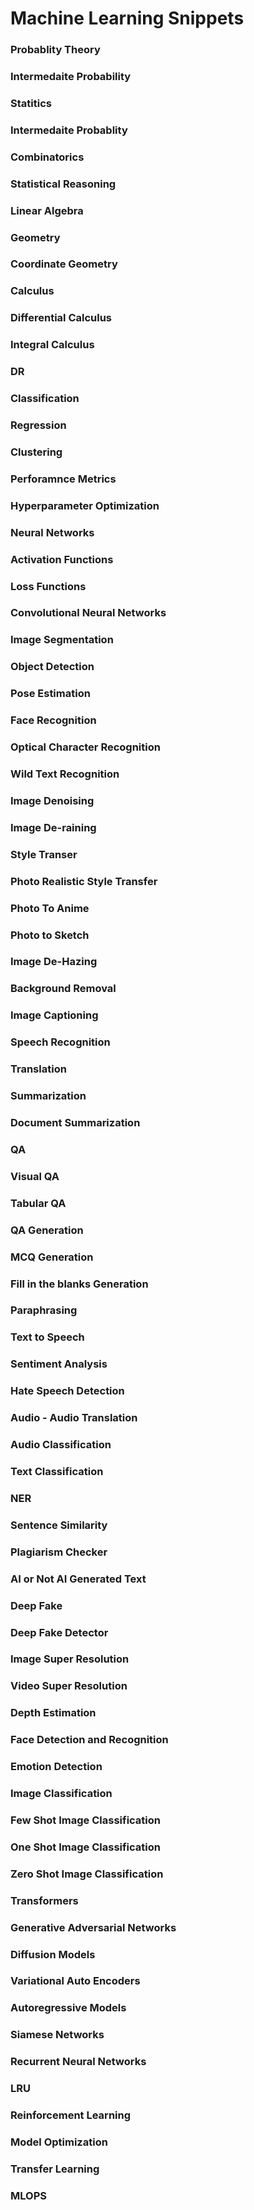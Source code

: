 # Machine Learning Snippets


### Probablity Theory


### Intermedaite Probability


### Statitics


### Intermedaite Probablity


### Combinatorics


### Statistical Reasoning


### Linear Algebra


### Geometry

### Coordinate Geometry

### Calculus

### Differential Calculus


### Integral Calculus




### DR


### Classification 


### Regression

### Clustering


### Perforamnce Metrics


### Hyperparameter Optimization



### Neural Networks


### Activation Functions


### Loss Functions



### Convolutional Neural Networks


### Image Segmentation


### Object Detection


### Pose Estimation

### Face Recognition

### Optical Character Recognition

### Wild Text Recognition

### Image Denoising

### Image De-raining

### Style Transer

### Photo Realistic Style Transfer

### Photo To Anime

### Photo to Sketch

### Image De-Hazing

### Background Removal

### Image Captioning

### Speech Recognition

### Translation

### Summarization

### Document Summarization

### QA

### Visual QA

### Tabular QA

### QA Generation

### MCQ Generation

### Fill in the blanks Generation

### Paraphrasing

### Text to Speech

### Sentiment Analysis

### Hate Speech Detection

### Audio - Audio Translation

### Audio Classification

### Text Classification

### NER

### Sentence Similarity

### Plagiarism Checker

### AI or Not AI Generated Text

### Deep Fake

### Deep Fake Detector

### Image Super Resolution

### Video Super Resolution

### Depth Estimation

### Face Detection and Recognition

### Emotion Detection

### Image Classification

### Few Shot Image Classification

### One Shot Image Classification

### Zero Shot Image Classification

### Transformers


### Generative Adversarial Networks

### Diffusion Models

### Variational Auto Encoders

### Autoregressive Models

### Siamese Networks

### Recurrent Neural Networks

### LRU

### Reinforcement Learning

### Model Optimization

### Transfer Learning

### MLOPS
